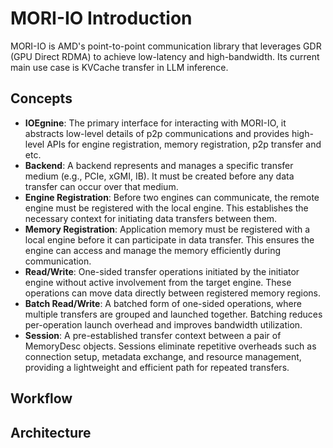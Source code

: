 # MORI-IO Introduction

MORI-IO is AMD's point-to-point communication library that leverages GDR (GPU Direct RDMA) to achieve low-latency and high-bandwidth. Its current main use case is KVCache transfer in LLM inference.

## Concepts
- **IOEgnine**: The primary interface for interacting with MORI-IO, it abstracts low-level details of p2p communications and provides high-level APIs for engine registration, memory registration, p2p transfer and etc.
- **Backend**: A backend represents and manages a specific transfer medium (e.g., PCIe, xGMI, IB). It must be created before any data transfer can occur over that medium.
- **Engine Registration**: Before two engines can communicate, the remote engine must be registered with the local engine. This establishes the necessary context for initiating data transfers between them.
- **Memory Registration**: Application memory must be registered with a local engine before it can participate in data transfer. This ensures the engine can access and manage the memory efficiently during communication.
- **Read/Write**: One-sided transfer operations initiated by the initiator engine without active involvement from the target engine. These operations can move data directly between registered memory regions.
- **Batch Read/Write**: A batched form of one-sided operations, where multiple transfers are grouped and launched together. Batching reduces per-operation launch overhead and improves bandwidth utilization.
- **Session**: A pre-established transfer context between a pair of MemoryDesc objects. Sessions eliminate repetitive overheads such as connection setup, metadata exchange, and resource management, providing a lightweight and efficient path for repeated transfers.

## Workflow

## Architecture
